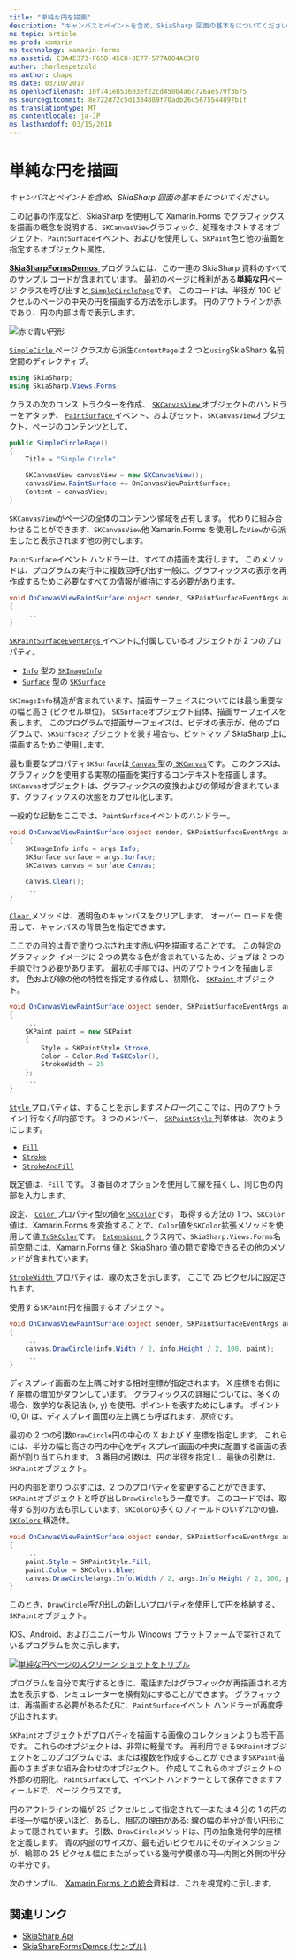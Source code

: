 ```yaml
---
title: "単純な円を描画"
description: "キャンバスとペイントを含め、SkiaSharp 図面の基本をについてください。"
ms.topic: article
ms.prod: xamarin
ms.technology: xamarin-forms
ms.assetid: E3A4E373-F65D-45C8-8E77-577A804AC3F8
author: charlespetzold
ms.author: chape
ms.date: 03/10/2017
ms.openlocfilehash: 10f741e853603ef22cd45004a6c726ae579f3675
ms.sourcegitcommit: 8e722d72c5d1384889f70adb26c5675544897b1f
ms.translationtype: MT
ms.contentlocale: ja-JP
ms.lasthandoff: 03/15/2018
---
```

# <a name="drawing-a-simple-circle"></a>単純な円を描画

_キャンバスとペイントを含め、SkiaSharp 図面の基本をについてください。_

この記事の作成など、SkiaSharp を使用して Xamarin.Forms でグラフィックスを描画の概念を説明する、`SKCanvasView`グラフィック、処理をホストするオブジェクト、`PaintSurface`イベント、およびを使用して、`SKPaint`色と他の描画を指定するオブジェクト属性。

[ **SkiaSharpFormsDemos** ](https://developer.xamarin.com/samples/xamarin-forms/SkiaSharpForms/SkiaSharpFormsDemos/)プログラムには、この一連の SkiaSharp 資料のすべてのサンプル コードが含まれています。 最初のページに権利がある**単純な円**ページ クラスを呼び出すと[ `SimpleCirclePage`](https://github.com/xamarin/xamarin-forms-samples/blob/master/SkiaSharpForms/SkiaSharpFormsDemos/SkiaSharpFormsDemos/SkiaSharpFormsDemos/Basics/SimpleCirclePage.cs)です。 このコードは、半径が 100 ピクセルのページの中央の円を描画する方法を示します。 円のアウトラインが赤であり、円の内部は青で表示します。

![](circle-images/circleexample.png "赤で青い円形")

[ `SimpleCirle` ](https://github.com/xamarin/xamarin-forms-samples/blob/master/SkiaSharpForms/SkiaSharpFormsDemos/SkiaSharpFormsDemos/SkiaSharpFormsDemos/Basics/SimpleCirclePage.cs)ページ クラスから派生`ContentPage`は 2 つと`using`SkiaSharp 名前空間のディレクティブ。

```csharp
using SkiaSharp;
using SkiaSharp.Views.Forms;
```

クラスの次のコンス トラクターを作成、 [ `SKCanvasView` ](https://developer.xamarin.com/api/type/SkiaSharp.Views.Forms.SKCanvasView/)オブジェクトのハンドラーをアタッチ、 [ `PaintSurface` ](https://developer.xamarin.com/api/event/SkiaSharp.Views.Forms.SKCanvasView.PaintSurface/)イベント、およびセット、`SKCanvasView`オブジェクト、ページのコンテンツとして。

```csharp
public SimpleCirclePage()
{
    Title = "Simple Circle";

    SKCanvasView canvasView = new SKCanvasView();
    canvasView.PaintSurface += OnCanvasViewPaintSurface;
    Content = canvasView;
}
```

`SKCanvasView`がページの全体のコンテンツ領域を占有します。 代わりに組み合わせることができます、`SKCanvasView`他 Xamarin.Forms を使用した`View`から派生したと表示されます他の例でします。

`PaintSurface`イベント ハンドラーは、すべての描画を実行します。 このメソッドは、プログラムの実行中に複数回呼び出す一般に、グラフィックスの表示を再作成するために必要なすべての情報が維持にする必要があります。

```csharp
void OnCanvasViewPaintSurface(object sender, SKPaintSurfaceEventArgs args)
{
    ...
}

```

[ `SKPaintSurfaceEventArgs` ](https://developer.xamarin.com/api/type/SkiaSharp.Views.Forms.SKPaintSurfaceEventArgs/)イベントに付属しているオブジェクトが 2 つのプロパティ。

- [`Info`](https://developer.xamarin.com/api/property/SkiaSharp.Views.Forms.SKPaintSurfaceEventArgs.Info/) 型の [`SKImageInfo`](https://developer.xamarin.com/api/type/SkiaSharp.SKImageInfo/)
- [`Surface`](https://developer.xamarin.com/api/property/SkiaSharp.Views.Forms.SKPaintSurfaceEventArgs.Surface/) 型の [`SKSurface`](https://developer.xamarin.com/api/type/SkiaSharp.SKSurface/)

`SKImageInfo`構造が含まれています、描画サーフェイスについてには最も重要なの幅と高さ (ピクセル単位)。 `SKSurface`オブジェクト自体、描画サーフェイスを表します。 このプログラムで描画サーフェイスは、ビデオの表示が、他のプログラムで、`SKSurface`オブジェクトを表す場合も、ビットマップ SkiaSharp 上に描画するために使用します。

最も重要なプロパティ`SKSurface`は[ `Canvas` ](https://developer.xamarin.com/api/property/SkiaSharp.SKSurface.Canvas/)型の[ `SKCanvas`](https://developer.xamarin.com/api/type/SkiaSharp.SKCanvas/)です。 このクラスは、グラフィックを使用する実際の描画を実行するコンテキストを描画します。 `SKCanvas`オブジェクトは、グラフィックスの変換およびの領域が含まれています、グラフィックスの状態をカプセル化します。

一般的な起動をここでは、`PaintSurface`イベントのハンドラー。

```csharp
void OnCanvasViewPaintSurface(object sender, SKPaintSurfaceEventArgs args)
{
    SKImageInfo info = args.Info;
    SKSurface surface = args.Surface;
    SKCanvas canvas = surface.Canvas;

    canvas.Clear();
    ...
}

```

[ `Clear` ](https://developer.xamarin.com/api/member/SkiaSharp.SKCanvas.Clear()/)メソッドは、透明色のキャンバスをクリアします。 オーバー ロードを使用して、キャンバスの背景色を指定できます。

ここでの目的は青で塗りつぶされます赤い円を描画することです。 この特定のグラフィック イメージに 2 つの異なる色が含まれているため、ジョブは 2 つの手順で行う必要があります。 最初の手順では、円のアウトラインを描画します。 色および線の他の特性を指定する作成し、初期化、 [ `SKPaint` ](https://developer.xamarin.com/api/type/SkiaSharp.SKPaint/)オブジェクト。

```csharp
void OnCanvasViewPaintSurface(object sender, SKPaintSurfaceEventArgs args)
{
    ...
    SKPaint paint = new SKPaint
    {
        Style = SKPaintStyle.Stroke,
        Color = Color.Red.ToSKColor(),
        StrokeWidth = 25
    };
    ...
}
```

[ `Style` ](https://developer.xamarin.com/api/property/SkiaSharp.SKPaint.Style/)プロパティは、することを示します*ストローク*(ここでは、円のアウトライン) 行なく*fill*内部です。 3 つのメンバー、 [ `SKPaintStyle` ](https://developer.xamarin.com/api/type/SkiaSharp.SKPaintStyle/)列挙体は、次のようにします。

- [`Fill`](https://developer.xamarin.com/api/field/SkiaSharp.SKPaintStyle.Fill/)
- [`Stroke`](https://developer.xamarin.com/api/field/SkiaSharp.SKPaintStyle.Stroke/)
- [`StrokeAndFill`](https://developer.xamarin.com/api/field/SkiaSharp.SKPaintStyle.StrokeAndFill/)

既定値は、`Fill` です。 3 番目のオプションを使用して線を描くし、同じ色の内部を入力します。

設定、 [ `Color` ](https://developer.xamarin.com/api/property/SkiaSharp.SKPaint.Color/)プロパティ型の値を[ `SKColor`](https://developer.xamarin.com/api/type/SkiaSharp.SKColor/)です。 取得する方法の 1 つ、`SKColor`値は、Xamarin.Forms を変換することで、`Color`値を`SKColor`拡張メソッドを使用して値[ `ToSKColor`](https://developer.xamarin.com/api/member/SkiaSharp.Views.Forms.Extensions.ToSKColor/p/Xamarin.Forms.Color/)です。 [ `Extensions` ](https://developer.xamarin.com/api/type/SkiaSharp.Views.Forms.Extensions/)クラス内で、`SkiaSharp.Views.Forms`名前空間には、Xamarin.Forms 値と SkiaSharp 値の間で変換できるその他のメソッドが含まれています。

[ `StrokeWidth` ](https://developer.xamarin.com/api/property/SkiaSharp.SKPaint.StrokeWidth/)プロパティは、線の太さを示します。 ここで 25 ピクセルに設定されます。

使用する`SKPaint`円を描画するオブジェクト。

```csharp
void OnCanvasViewPaintSurface(object sender, SKPaintSurfaceEventArgs args)
{
    ...
    canvas.DrawCircle(info.Width / 2, info.Height / 2, 100, paint);
    ...
}
```

ディスプレイ画面の左上隅に対する相対座標が指定されます。 X 座標を右側に Y 座標の増加がダウンしています。 グラフィックスの詳細については、多くの場合、数学的な表記法 (x, y) を使用、ポイントを表すためにします。 ポイント (0, 0) は、ディスプレイ画面の左上隅とも呼ばれます、*原点*です。

最初の 2 つの引数`DrawCircle`円の中心の X および Y 座標を指定します。 これらには、半分の幅と高さの円の中心をディスプレイ画面の中央に配置する画面の表面が割り当てられます。 3 番目の引数は、円の半径を指定し、最後の引数は、`SKPaint`オブジェクト。

円の内部を塗りつぶすには、2 つのプロパティを変更することができます、`SKPaint`オブジェクトと呼び出し`DrawCircle`もう一度です。 このコードでは、取得する別の方法も示しています、`SKColor`の多くのフィールドのいずれかの値、 [ `SKColors` ](https://developer.xamarin.com/api/type/SkiaSharp.SKColors/)構造体。

```csharp
void OnCanvasViewPaintSurface(object sender, SKPaintSurfaceEventArgs args)
{
    ...
    paint.Style = SKPaintStyle.Fill;
    paint.Color = SKColors.Blue;
    canvas.DrawCircle(args.Info.Width / 2, args.Info.Height / 2, 100, paint);
}
```
このとき、`DrawCircle`呼び出しの新しいプロパティを使用して円を格納する、`SKPaint`オブジェクト。

IOS、Android、およびユニバーサル Windows プラットフォームで実行されているプログラムを次に示します。

[![](circle-images/simplecircle-small.png "単純な円ページのスクリーン ショットをトリプル")](circle-images/simplecircle-large.png#lightbox "単純な円ページのトリプル スクリーン ショット")

プログラムを自分で実行するときに、電話またはグラフィックが再描画される方法を表示する、シミュレーターを横有効にすることができます。 グラフィックは、再描画する必要があるたびに、`PaintSurface`イベント ハンドラーが再度呼び出されます。

`SKPaint`オブジェクトがプロパティを描画する画像のコレクションよりも若干高です。 これらのオブジェクトは、非常に軽量です。 再利用できる`SKPaint`オブジェクトをこのプログラムでは、または複数を作成することができます`SKPaint`描画のさまざまな組み合わせのオブジェクト。 作成してこれらのオブジェクトの外部の初期化、`PaintSurface`して、イベント ハンドラーとして保存できますフィールドで、ページ クラスです。

円のアウトラインの幅が 25 ピクセルとして指定されて&mdash;または 4 分の 1 の円の半径&mdash;が幅が狭いほど、あるし、相応の理由がある: 線の幅の半分が青い円形によって隠されています。 引数、`DrawCircle`メソッドは、円の抽象幾何学的座標を定義します。 青の内部のサイズが、最も近いピクセルにそのディメンションが、輪郭の 25 ピクセル幅にまたがっている幾何学模様の円&mdash;内側と外側の半分の半分です。

次のサンプル、 [Xamarin.Forms との統合](~/xamarin-forms/user-interface/graphics/skiasharp/basics/integration.md)資料は、これを視覚的に示します。


## <a name="related-links"></a>関連リンク

- [SkiaSharp Api](https://developer.xamarin.com/api/root/SkiaSharp/)
- [SkiaSharpFormsDemos (サンプル)](https://developer.xamarin.com/samples/xamarin-forms/SkiaSharpForms/SkiaSharpFormsDemos/)
